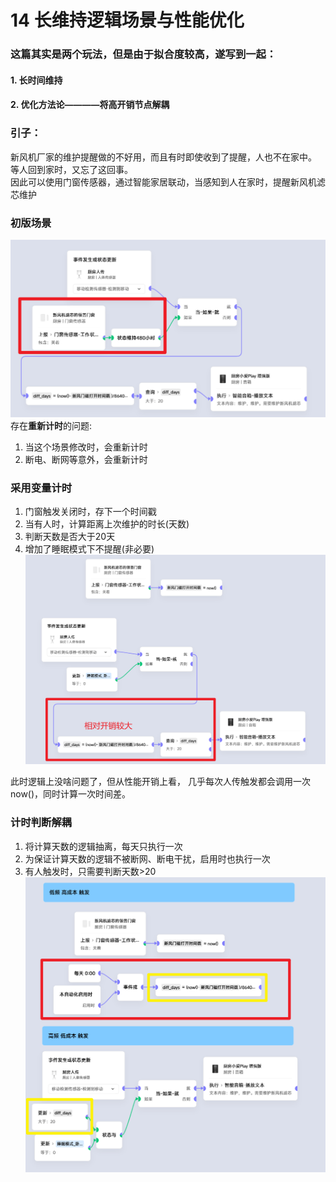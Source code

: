 # 14 长维持逻辑场景与性能优化
### 这篇其实是两个玩法，但是由于拟合度较高，遂写到一起：
#### 1. 长时间维持
#### 2. 优化方法论————将高开销节点解耦
### 引子：
新风机厂家的维护提醒做的不好用，而且有时即使收到了提醒，人也不在家中。
等人回到家时，又忘了这回事。<br>
因此可以使用门窗传感器，通过智能家居联动，当感知到人在家时，提醒新风机滤芯维护
### 初版场景
![img_1.png](img_1.png)<br>
存在**重新计时**的问题:
1. 当这个场景修改时，会重新计时
2. 断电、断网等意外，会重新计时

### 采用变量计时
1. 门窗触发关闭时，存下一个时间戳
2. 当有人时，计算距离上次维护的时长(天数)
3. 判断天数是否大于20天
4. 增加了睡眠模式下不提醒(非必要)
![img.png](img.png)<br>

此时逻辑上没啥问题了，但从性能开销上看，
几乎每次人传触发都会调用一次now()，同时计算一次时间差。
### 计时判断解耦
1. 将计算天数的逻辑抽离，每天只执行一次
2. 为保证计算天数的逻辑不被断网、断电干扰，启用时也执行一次
3. 有人触发时，只需要判断天数>20
![img_3.png](img_3.png)